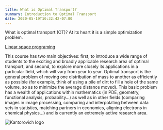 ```yaml
---
title: What is Optimal Transport?
summary: Introduction to Optimal Transport
date: 2020-05-19T10:32:42-07:00
---
```


What is optimal transport (OT)? At its heart it is a simple optimization problem. 

[Linear space programing](https://en.wikipedia.org/wiki/Linear_programming)

This course has two main objectives: first, to introduce a wide range of students
to the exciting and broadly applicable research area of optimal transport, and
second, to explore more closely its applications in a particular field, which
will vary from year to year.  Optimal transport is the general problem of moving
one distribution of mass to another as efficiently as possible (for example,
think of using a pile of dirt to fill a hole of the same volume, so as to
minimize the average distance moved).  This basic problem has a wealth of
applications within mathematics (in PDE, geometry, functional analysis,
probability...) as well as in other fields (comparing images in image
processing, comparing and interpolating between data sets in statistics,
matching partners in economics, aligning electrons in chemical physics...) and
is currently an extremely active research area.

![Kantorovich logo](/img/avatar.png)
